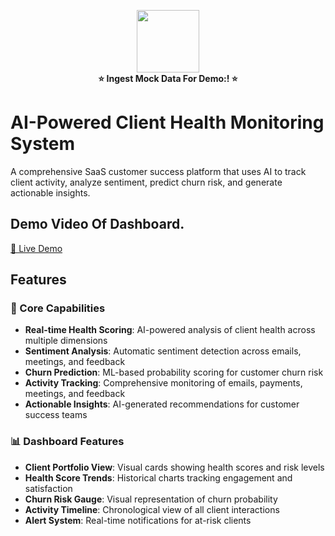 <p align="center">
  <img src="https://media1.giphy.com/media/v1.Y2lkPTc5MGI3NjExcjlhazd2ajk1NnFzaG1oa3pqeWQ0cTQ5MzJmbzBmOTJ1b3RzNHoxaSZlcD12MV9pbnRlcm5hbF9naWZfYnlfaWQmY3Q9Zw/dsiBEzHV249qubvWdR/giphy.gif" width="100">
  <br>
  <b>⭐ Ingest Mock Data For Demo:! ⭐</b>
 
</p>

# AI-Powered Client Health Monitoring System
A comprehensive SaaS customer success platform that uses AI to track client activity, analyze sentiment, predict churn risk, and generate actionable insights.

## Demo Video Of Dashboard.
[🎥 Live Demo](https://v0-client-health-score-git-main-shaid-ts-projects.vercel.app/) 

## Features

### 🎯 Core Capabilities

- **Real-time Health Scoring**: AI-powered analysis of client health across multiple dimensions
- **Sentiment Analysis**: Automatic sentiment detection across emails, meetings, and feedback
- **Churn Prediction**: ML-based probability scoring for customer churn risk
- **Activity Tracking**: Comprehensive monitoring of emails, payments, meetings, and feedback
- **Actionable Insights**: AI-generated recommendations for customer success teams

### 📊 Dashboard Features

- **Client Portfolio View**: Visual cards showing health scores and risk levels
- **Health Score Trends**: Historical charts tracking engagement and satisfaction
- **Churn Risk Gauge**: Visual representation of churn probability
- **Activity Timeline**: Chronological view of all client interactions
- **Alert System**: Real-time notifications for at-risk clients


